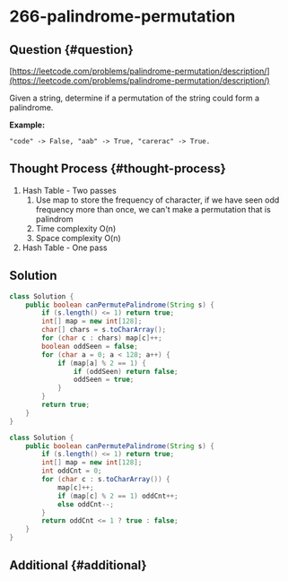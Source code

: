 # 266-palindrome-permutation

## Question {#question}

[https://leetcode.com/problems/palindrome-permutation/description/](https://leetcode.com/problems/palindrome-permutation/description/)

Given a string, determine if a permutation of the string could form a palindrome.

**Example:**

```text
"code" -> False, "aab" -> True, "carerac" -> True.
```

## Thought Process {#thought-process}

1. Hash Table - Two passes
   1. Use map to store the frequency of character, if we have seen odd frequency more than once, we can't make a permutation that is palindrom
   2. Time complexity O\(n\)
   3. Space complexity O\(n\)
2. Hash Table - One pass 

## Solution

```java
class Solution {
    public boolean canPermutePalindrome(String s) {
        if (s.length() <= 1) return true;
        int[] map = new int[128];
        char[] chars = s.toCharArray();
        for (char c : chars) map[c]++;
        boolean oddSeen = false;
        for (char a = 0; a < 128; a++) {
            if (map[a] % 2 == 1) {
                if (oddSeen) return false;
                oddSeen = true;
            }
        }
        return true;
    }
}
```

```java
class Solution {
    public boolean canPermutePalindrome(String s) {
        if (s.length() <= 1) return true;
        int[] map = new int[128];
        int oddCnt = 0;
        for (char c : s.toCharArray()) {
            map[c]++;
            if (map[c] % 2 == 1) oddCnt++;
            else oddCnt--;
        }
        return oddCnt <= 1 ? true : false;
    }
}
```

## Additional {#additional}

